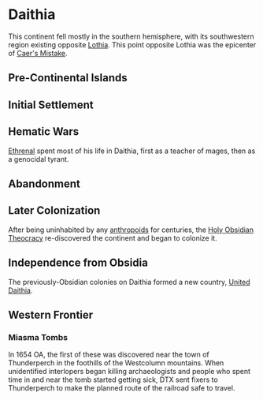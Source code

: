 # Daithia

This continent fell mostly in the southern hemisphere, with its southwestern region existing opposite [Lothia](lothia.md). This point opposite Lothia was the epicenter of [Caer's Mistake](../cataclysms/caers-mistake.md).

## Pre-Continental Islands

## Initial Settlement

## Hematic Wars

[Ethrenal](../figures/ethrenal.md) spent most of his life in Daithia, first as a teacher of mages, then as a genocidal tyrant.

## Abandonment

## Later Colonization

After being uninhabited by any [anthropoids](../anthropoids/introduction.md) for centuries, the [Holy Obsidian Theocracy](../nations/holy-obsidian-theocracy.md) re-discovered the continent and began to colonize it.

## Independence from Obsidia

The previously-Obsidian colonies on Daithia formed a new country, [United Daithia](../nations/united-daithia.md).

## Western Frontier

### Miasma Tombs

In 1654 OA, the first of these was discovered near the town of Thunderperch in the foothills of the Westcolumn mountains. When unidentified interlopers began killing archaeologists and people who spent time in and near the tomb started getting sick, DTX sent fixers to Thunderperch to make the planned route of the railroad safe to travel.